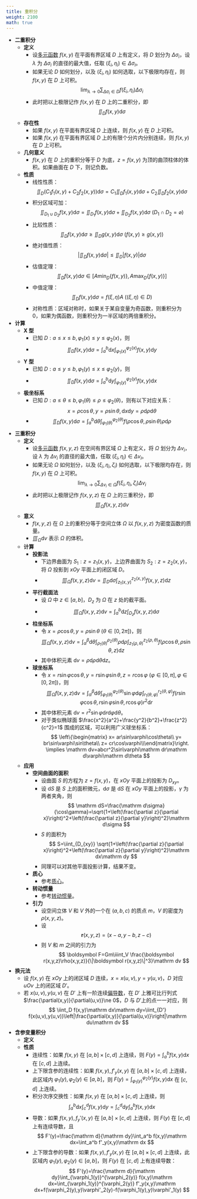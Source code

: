 ```yaml
---
title: 重积分
weight: 2100
math: true
---
```


- **二重积分**
    - **定义**
        - 设[多元函数](/notes/docs/mathematics/calculus/multivariate-function) $f(x,y)$ 在平面有界区域 $D$ 上有定义，将 $D$ 划分为 $\Delta \sigma_i$，设 $\lambda$ 为 $\Delta\sigma_i$ 的直径的最大值，任取 $(\xi_i,\eta_i)\in \Delta\sigma_i$。
        - 如果无论 $D$ 如何划分，以及 $(\xi_i,\eta_i)$ 如何选取，以下极限均存在，则 $f(x,y)$ 在 $D$ 上可积。
          $$
          \lim_{\lambda\to 0} \sum_{\Delta\sigma_i\in D} f(\xi_i,\eta_i)\Delta\sigma_i
          $$
        - 此时把以上极限记作 $f(x,y)$ 在 $D$ 上的二重积分，即
          $$
          \iint_D f(x,y)\mathrm d\sigma
          $$
    - **存在性**
        - 如果 $f(x,y)$ 在平面有界区域 $D$ 上连续，则 $f(x,y)$ 在 $D$ 上可积。
        - 如果 $f(x,y)$ 在平面有界区域 $D$ 上的有限个分片内分别连续，则 $f(x,y)$ 在 $D$ 上可积。
    - **几何意义**
        - $f(x,y)$ 在 $D$ 上的重积分等于 $D$ 为底，$z=f(x,y)$ 为顶的曲顶柱体的体积。如果曲面在 $D$ 下，则记负数。
    - **性质** <span id="c6nt3c"></span>
        - 线性性质：
          $$
          \iint_D \left(C_1f_1(x,y)+C_2f_2(x,y)\right)\mathrm d\sigma=C_1\iint_D f_1(x,y)\mathrm d\sigma+C_2\iint_D f_2(x,y)\mathrm d\sigma
          $$
        - 积分区域可加：
          $$
          \iint_{D_1\cup D_2}f(x,y)\mathrm d\sigma=\iint_{D_1}f(x,y)\mathrm d\sigma+\iint_{D_2}f(x,y)\mathrm d\sigma\ (D_1\cap D_2=\varnothing)
          $$
        - 比较性质：
          $$
          \iint_D f(x,y)\mathrm d\sigma\ge \iint_D g(x,y)\mathrm d\sigma\ (f(x,y)\ge g(x,y))
          $$
        - 绝对值性质：
          $$
          \left|\iint_D f(x,y)\mathrm d\sigma\right| \le \iint_D \left|f(x,y)\right|\mathrm d\sigma
          $$
        - 估值定理：
          $$
          \iint_D f(x,y)\mathrm d\sigma\in\left[A\min_D\{f(x,y)\},A\max_D\{f(x,y)\}\right]
          $$
        - 中值定理：
          $$
          \iint_D f(x,y)\mathrm d\sigma=f(\xi,\eta)A\ ((\xi,\eta)\in D)
          $$
        - 对称性质：区域对称时，如果关于某自变量为奇函数，则重积分为 $0$，如果为偶函数，则重积分为一半区域的两倍重积分。
- **计算**
    - **X 型**
        - 已知 $D: a\le x\le b,\varphi_1(x)\le y\le\varphi_2(x)$，则
        - $$
          \iint_D f(x,y)\mathrm d\sigma=\int_a^b\mathrm dx\int_{\varphi_1(x)}^{\varphi_2(x)} f(x,y)\mathrm dy
          $$
    - **Y 型**
        - 已知 $D: a\le y\le b,\varphi_1(y)\le x\le\varphi_2(y)$，则
        - $$
          \iint_D f(x,y)\mathrm d\sigma=\int_a^b\mathrm dy\int_{\varphi_1(y)}^{\varphi_2(y)} f(x,y)\mathrm dx
          $$
    - **极坐标系**
        - 已知 $D: a\le\theta\le b,\varphi_1(\theta)\le\rho\le\varphi_2(\theta)$，则有以下对应关系：
          $$
          x=\rho\cos\theta,y=\rho\sin\theta,\mathrm dx\mathrm dy=\rho\mathrm d\rho\mathrm d\theta
          $$
        - $$
          \iint_D f(x,y)\mathrm d\sigma=\int_a^b\mathrm d\theta\int_{\varphi_1(\theta)}^{\varphi_2(\theta)} f(\rho\cos\theta,\rho\sin\theta)\rho\mathrm d\rho
          $$
- **三重积分**
    - **定义**
        - 设[多元函数](/notes/docs/mathematics/calculus/multivariate-function) $f(x,y,z)$ 在空间有界区域 $\Omega$ 上有定义，将 $\Omega$ 划分为 $\Delta v_i$，设 $\lambda$ 为 $\Delta v_i$ 的直径的最大值，任取 $(\xi_i,\eta_i)\in \Delta v_i$。
        - 如果无论 $\Omega$ 如何划分，以及 $(\xi_i,\eta_i,\zeta_i)$ 如何选取，以下极限均存在，则 $f(x,y)$ 在 $\Omega$ 上可积。
          $$
          \lim_{\lambda\to 0} \sum_{\Delta v_i\in \Omega} f(\xi_i,\eta_i,\zeta_i)\Delta v_i
          $$
        - 此时把以上极限记作 $f(x,y,z)$ 在 $\Omega$ 上的三重积分，即
          $$
          \iiint_\Omega f(x,y,z)\mathrm dv
          $$
    - **意义**
        - $f(x,y,z)$ 在 $\Omega$ 上的重积分等于空间立体 $\Omega$ 以 $f(x,y,z)$ 为密度函数的质量。
        - $\iiint_\Omega\mathrm dv$ 表示 $\Omega$ 的体积。
    - **计算**
        - **投影法**
            - 下边界曲面为 $S_1:z=z_1(x,y)$，上边界曲面为 $S_2:z=z_2(x,y)$，将 $\Omega$ 投影到 $xOy$ 平面上的闭区域 $D$。
            - $$
              \iiint_\Omega f(x,y,z)\mathrm dv=\iint_D \mathrm d\sigma\int_{z_1(x,y)}^{z_2(x,y)} f(x,y,z)\mathrm dz
              $$
        - **平行截面法**
            - 设 $\Omega$ 中 $z\in [a,b]$，$D_z$ 为 $\Omega$ 在 $z$ 处的截平面。
            - $$
              \iiint_\Omega f(x,y,z)\mathrm dv=\int_a^b \mathrm dz\int_{D_z} f(x,y,z)\mathrm d\sigma
              $$
        - **柱坐标系**
            - 令 $x=\rho\cos\theta,y=\rho\sin\theta\ (\theta\in[0,2\pi])$，则
              $$
              \iiint_\Omega f(x,y,z)\mathrm dv=\int_\alpha^\beta\mathrm d\theta\int_{\rho_1(\theta)}^{\rho_2(\theta)}\rho\mathrm d\rho\int_{z_1(\rho,\theta)}^{z_2(\rho,\theta)}f(\rho\cos\theta,\rho\sin\theta,z)\mathrm dz
              $$
            - 其中体积元素 $\mathrm dv=\rho\mathrm d\rho\mathrm d\theta\mathrm dz$。
        - **球坐标系**
            - 令 $x=r\sin\varphi\cos\theta,y=r\sin\varphi\sin\theta,z=r\cos\varphi\ (\varphi\in[0,\pi],\varphi\in[0,2\pi])$，则
              $$
              \iiint_\Omega f(x,y,z)\mathrm dv=\int_\alpha^\beta\mathrm d\theta\int_{\varphi_1(\theta)}^{\varphi_2(\theta)}\sin\varphi\mathrm d\varphi\int_{r_1(\theta,\varphi)}^{r_2(\theta,\varphi)}f(r\sin\varphi\cos\theta,r\sin\varphi\sin\theta,r\cos\varphi)r^2\mathrm dr
              $$
            - 其中体积元素 $\mathrm dv=r^2\sin\varphi\mathrm dr\mathrm d\varphi\mathrm d\theta$。
            - 对于类似椭球面 $\frac{x^2}{a^2}+\frac{y^2}{b^2}+\frac{z^2}{c^2}=1$ 围成的区域，可以利用广义球坐标系：
              $$
              \left\{\begin{matrix} x=  ar\sin\varphi\cos\theta\\ y=  br\sin\varphi\sin\theta\\ z=  cr\cos\varphi\\\end{matrix}\right. \implies \mathrm dv=abcr^2\sin\varphi\mathrm dr\mathrm d\varphi\mathrm d\theta
              $$
    - **应用**
        - **空间曲面的面积**
            - 设曲面 $S$ 的方程为 $z=f(x,y)$，在 $xOy$ 平面上的投影为 $D_{xy}$。
            - 设 $\mathrm dS$ 是 $S$ 上的面积微元，$\mathrm d\sigma$ 是 $\mathrm dS$ 在 $xOy$ 平面上的投影，$\gamma$ 为两者夹角，则
              $$
              \mathrm dS=\frac{\mathrm d\sigma}{\cos\gamma}=\sqrt{1+\left(\frac{\partial z}{\partial x}\right)^2+\left(\frac{\partial z}{\partial y}\right)^2}\mathrm d\sigma
              $$
            - $S$ 的面积为
              $$
              S=\iint_{D_{xy}} \sqrt{1+\left(\frac{\partial z}{\partial x}\right)^2+\left(\frac{\partial z}{\partial y}\right)^2}\mathrm dx\mathrm dy
              $$
            - 同理可以对其他平面投影计算，结果不变。
        - **质心**
            - 参考[质心](/notes/docs/physics/dynamics/mass-point-system-and-centor-of-mass#pmrdyk)。
        - **转动惯量**
            - 参考[转动惯量](/notes/docs/physics/dynamics/rigid-body-fixed-axis-rotation#essly2)。
        - **引力**
            - 设空间立体 $V$ 和 $V$ 外的一个在 $(a,b,c)$ 的质点 $m$，$V$ 的密度为 $\rho(x,y,z)$。
            - 设
              $$
              \boldsymbol r(x,y,z)=(x-a,y-b,z-c)
              $$
            - 则 $V$ 和 $m$ 之间的引力为
              $$
              \boldsymbol F=Gm\iiint_V \frac{\boldsymbol r(x,y,z)\rho(x,y,z)}{\|\boldsymbol r(x,y,z)\|^3}\mathrm dv
              $$
- **换元法**
    - 设 $f(x,y)$ 在 $xOy$ 上的闭区域 $D$ 连续，$x=x(u,v),y=y(u,v)$，$D$ 对应 $uOv$ 上的闭区域 $D'$。
    - 若 $x(u,v),y(u,v)$ 在 $D'$ 上有一阶连续[偏导数](/notes/docs/mathematics/calculus/partial-derivative)，在 $D'$ 上雅可比行列式 $\frac{\partial(x,y)}{\partial(u,v)}\ne 0$，$D$ 与 $D'$上的点一一对应，则
      $$
      \iint_D f(x,y)\mathrm dx\mathrm dy=\iint_{D'} f(x(u,v),y(u,v))\left|\frac{\partial(x,y)}{\partial(u,v)}\right|\mathrm du\mathrm dv
      $$
- **含参变量积分**
    - **定义**
    - **性质**
        - 连续性：如果 $f(x,y)$ 在 $[a,b]\times[c,d]$ 上连续，则 $F(y)=\int_a^b f(x,y)\mathrm dx$ 在 $[c,d]$ 上连续。
        - 上下限含参的连续性：如果 $f(x,y),f'_y(x,y)$ 在 $[a,b]\times[c,d]$ 上连续，此区域内 $\varphi_1(y),\varphi_2(y)\in[a,b]$，则 $F(y)=\int_{\varphi_1(y)}^{\varphi_2(y)} f(x,y)\mathrm dx$ 在 $[c,d]$ 上连续。
        - 积分次序交换性：如果 $f(x,y)$ 在 $[a,b]\times[c,d]$ 上连续，则
          $$
          \int_a^b\mathrm dx \int_c^d f(x,y)\mathrm dy=\int_c^d\mathrm dy \int_a^b f(x,y)\mathrm dx
          $$
        - 导数：如果 $f(x,y),f_y'(x,y)$ 在 $[a,b]\times[c,d]$ 上连续，则 $F(y)$ 在 $[c,d]$ 上有连续导数，且
          $$
          F'(y)=\frac{\mathrm d}{\mathrm dy}\int_a^b f(x,y)\mathrm dx=\int_a^b f'_y(x,y)\mathrm dx
          $$
        - 上下限含参的导数：如果 $f(x,y),f'_y(x,y)$ 在 $[a,b]\times[c,d]$ 上连续，此区域内 $\varphi_1(y),\varphi_2(y)\in[a,b]$，则 $F(y)$ 在 $[c,d]$ 上有连续导数：
          $$
          F'(y)=\frac{\mathrm d}{\mathrm dy}\int_{\varphi_1(y)}^{\varphi_2(y)} f(x,y)\mathrm dx=\int_{\varphi_1(y)}^{\varphi_2(y)} f'_y(x,y)\mathrm dx+f(\varphi_2(y),y)\varphi'_2(y)-f(\varphi_1(y),y)\varphi'_1(y)
          $$
